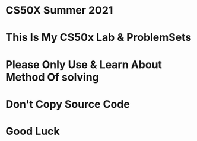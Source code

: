 # CS50X Summer 2021
# This Is My CS50x Lab & ProblemSets 
# Please Only Use & Learn About Method Of solving
# Don't Copy Source Code
# Good Luck
